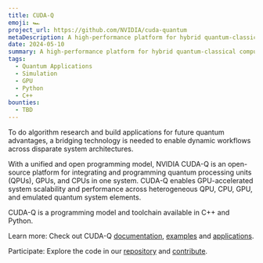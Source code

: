```yaml
---
title: CUDA-Q
emoji: 🏎️
project_url: https://github.com/NVIDIA/cuda-quantum
metaDescription: A high-performance platform for hybrid quantum-classical computing
date: 2024-05-10
summary: A high-performance platform for hybrid quantum-classical computing
tags:
  - Quantum Applications
  - Simulation
  - GPU
  - Python
  - C++
bounties:
  - TBD
---
```


To do algorithm research and build applications for future quantum advantages, a bridging technology is needed to enable dynamic workflows across disparate system architectures. 

With a unified and open programming model, NVIDIA CUDA-Q is an open-source platform for integrating and programming quantum processing units (QPUs), GPUs, and CPUs in one system. CUDA-Q enables GPU-accelerated system scalability and performance across heterogeneous QPU, CPU, GPU, and emulated quantum system elements.

CUDA-Q is a programming model and toolchain available in C++ and Python.

Learn more: Check out CUDA-Q [documentation](https://nvidia.github.io/cuda-quantum/latest/index.html), [examples](https://nvidia.github.io/cuda-quantum/latest/using/examples/examples.html) and [applications](https://nvidia.github.io/cuda-quantum/latest/using/tutorials.html). 

Participate: Explore the code in our [repository](https://github.com/NVIDIA/cuda-quantum) and [contribute](https://github.com/NVIDIA/cuda-quantum/blob/main/Contributing.md). 
